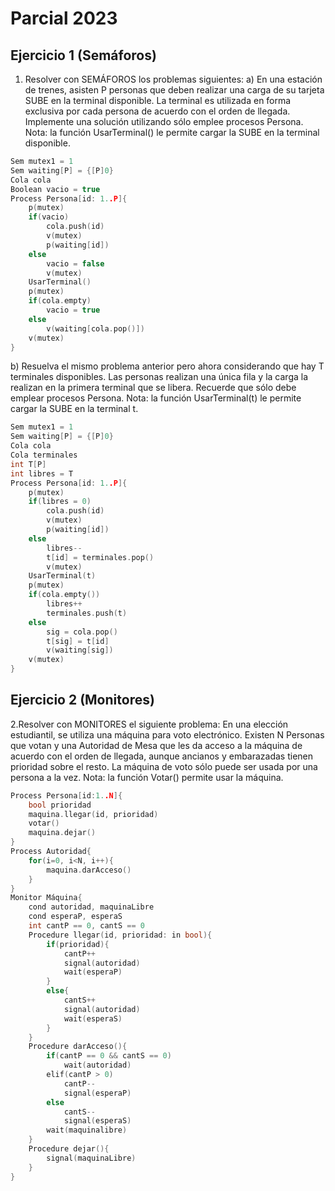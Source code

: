 # Parcial 2023

## Ejercicio 1 (Semáforos)
1. Resolver con SEMÁFOROS los problemas siguientes:
a) En una estación de trenes, asisten P personas que deben realizar una carga de su tarjeta SUBE en la terminal
disponible. La terminal es utilizada en forma exclusiva por cada persona de acuerdo con el orden de llegada.
Implemente una solución utilizando sólo emplee procesos Persona. Nota: la función UsarTerminal() le permite cargar
la SUBE en la terminal disponible. 

```cpp
Sem mutex1 = 1
Sem waiting[P] = {[P]0}
Cola cola
Boolean vacio = true
Process Persona[id: 1..P]{
    p(mutex)
    if(vacio)
        cola.push(id)
        v(mutex)
        p(waiting[id])
    else
        vacio = false
        v(mutex)
    UsarTerminal()
    p(mutex)
    if(cola.empty)
        vacio = true
    else
        v(waiting[cola.pop()])
    v(mutex)
}
```
b) Resuelva el mismo problema anterior pero ahora considerando que hay T terminales disponibles. Las personas
realizan una única fila y la carga la realizan en la primera terminal que se libera. Recuerde que sólo debe emplear
procesos Persona. Nota: la función UsarTerminal(t) le permite cargar la SUBE en la terminal t.
```cpp
Sem mutex1 = 1
Sem waiting[P] = {[P]0}
Cola cola
Cola terminales
int T[P]
int libres = T 
Process Persona[id: 1..P]{
    p(mutex)
    if(libres = 0)
        cola.push(id)
        v(mutex)
        p(waiting[id])
    else
        libres--
        t[id] = terminales.pop()
        v(mutex)
    UsarTerminal(t)
    p(mutex)
    if(cola.empty())
        libres++
        terminales.push(t)
    else
        sig = cola.pop()
        t[sig] = t[id]
        v(waiting[sig])
    v(mutex)
}
```

## Ejercicio 2 (Monitores)
2.Resolver con MONITORES el siguiente problema: En una elección estudiantil, se utiliza una máquina para voto
electrónico. Existen N Personas que votan y una Autoridad de Mesa que les da acceso a la máquina de acuerdo con el
orden de llegada, aunque ancianos y embarazadas tienen prioridad sobre el resto. La máquina de voto sólo puede ser
usada por una persona a la vez. Nota: la función Votar() permite usar la máquina.
```cpp
Process Persona[id:1..N]{
    bool prioridad 
    maquina.llegar(id, prioridad)
    votar()
    maquina.dejar()
}
Process Autoridad{
    for(i=0, i<N, i++){
        maquina.darAcceso()
    }
}
Monitor Máquina{
    cond autoridad, maquinaLibre
    cond esperaP, esperaS
    int cantP == 0, cantS == 0
    Procedure llegar(id, prioridad: in bool){
        if(prioridad){
            cantP++
            signal(autoridad)
            wait(esperaP)
        }
        else{
            cantS++
            signal(autoridad)
            wait(esperaS)
        }
    }
    Procedure darAcceso(){
        if(cantP == 0 && cantS == 0)
            wait(autoridad)
        elif(cantP > 0)
            cantP--
            signal(esperaP)
        else
            cantS--
            signal(esperaS)
        wait(maquinalibre)
    }
    Procedure dejar(){
        signal(maquinaLibre)
    }
}
```